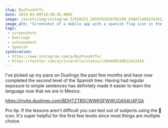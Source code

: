 ```yaml
---
slug: BuzFnuuhtTu
date: 2019-03-09T18:50:45.000Z
image: /assets/img/instagram_52550323_2059792020785198_4388714682343412528_n_18044403829050037.jpg
image_alt: "Screenshot of a mobile app with a spanish flag icon in the upper corner, circles with number 2 crown labels, and a golden owl trophy at the bottom."
tags:
 - screenshots
 - Duolingo
 - achievement
 - Spanish
syndication:
 - https://www.instagram.com/p/BuzFnuuhtTu/
 - https://twitter.com/ajciccarello/status/1104449249012412416
---
```


I've picked up my pace on Duolingo the past few months and have now completed the second level of the Spanish tree. Having had regular exposure to simple sentences has definitely made it easier to learn the language now that we are in Mexico.

https://invite.duolingo.com/BDHTZTB5CWWKSFWWUOA54U4FGA

Pro tip: If the lessons aren't difficult you can test out of subjects using the 🔑 icon. It's super helpful for the first few levels since most things are multiple choice.
